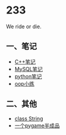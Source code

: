 233
======

We ride or die.
## 一、笔记
* [C++笔记](/笔记/C++笔记.md)
* [MySQL笔记](/笔记/MySQL笔记.md)
* [python笔记](/笔记/python笔记.md)
* [oop小练](/笔记/oop小练.md)

## 二、其他
* [class String](/class%20String)
* [一个pygame半成品](/一个pygame半成品)